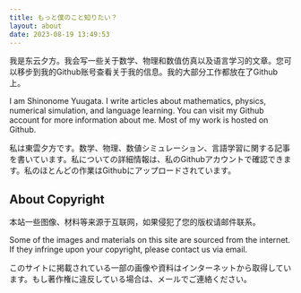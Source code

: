 ```yaml
---
title: もっと僕のこと知りたい？
layout: about
date: 2023-08-19 13:49:53
---
```


我是东云夕方。我会写一些关于数学、物理和数值仿真以及语言学习的文章。您可以移步到我的Github账号查看关于我的信息。我的大部分工作都放在了Github上。

I am Shinonome Yuugata. I write articles about mathematics, physics, numerical simulation, and language learning. You can visit my Github account for more information about me. Most of my work is hosted on Github.

私は東雲夕方です。数学、物理、数値シミュレーション、言語学習に関する記事を書いています。私についての詳細情報は、私のGithubアカウントで確認できます。私のほとんどの作業はGithubにアップロードされています。

## About Copyright

本站一些图像、材料等来源于互联网，如果侵犯了您的版权请邮件联系。

Some of the images and materials on this site are sourced from the internet. 
If they infringe upon your copyright, please contact us via email.

このサイトに掲載されている一部の画像や資料はインターネットから取得しています。もし著作権に違反している場合は、メールでご連絡ください。